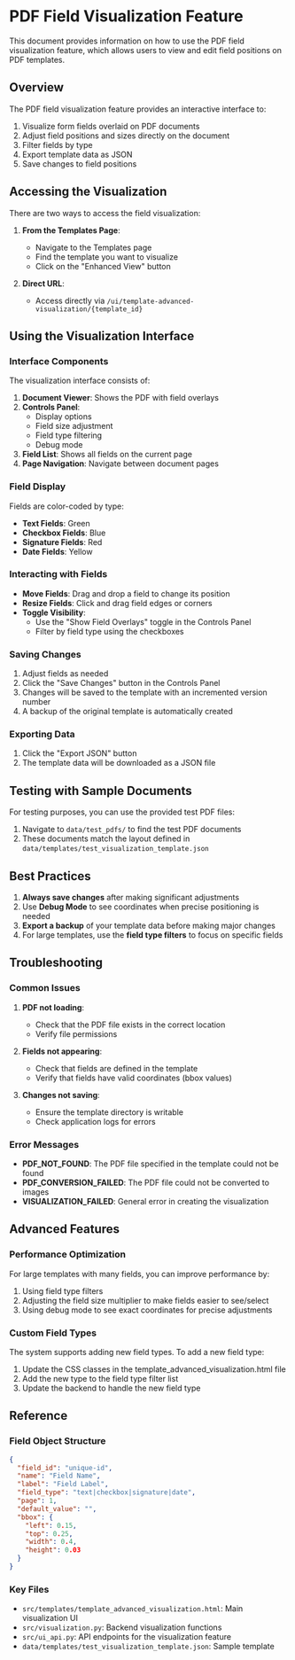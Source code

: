 # PDF Field Visualization Feature

This document provides information on how to use the PDF field visualization feature, which allows users to view and edit field positions on PDF templates.

## Overview

The PDF field visualization feature provides an interactive interface to:

1. Visualize form fields overlaid on PDF documents
2. Adjust field positions and sizes directly on the document
3. Filter fields by type
4. Export template data as JSON
5. Save changes to field positions

## Accessing the Visualization

There are two ways to access the field visualization:

1. **From the Templates Page**: 
   - Navigate to the Templates page
   - Find the template you want to visualize
   - Click on the "Enhanced View" button

2. **Direct URL**: 
   - Access directly via `/ui/template-advanced-visualization/{template_id}`

## Using the Visualization Interface

### Interface Components

The visualization interface consists of:

1. **Document Viewer**: Shows the PDF with field overlays
2. **Controls Panel**: 
   - Display options
   - Field size adjustment
   - Field type filtering
   - Debug mode
3. **Field List**: Shows all fields on the current page
4. **Page Navigation**: Navigate between document pages

### Field Display

Fields are color-coded by type:
- **Text Fields**: Green
- **Checkbox Fields**: Blue
- **Signature Fields**: Red
- **Date Fields**: Yellow

### Interacting with Fields

- **Move Fields**: Drag and drop a field to change its position
- **Resize Fields**: Click and drag field edges or corners
- **Toggle Visibility**:
  - Use the "Show Field Overlays" toggle in the Controls Panel
  - Filter by field type using the checkboxes

### Saving Changes

1. Adjust fields as needed
2. Click the "Save Changes" button in the Controls Panel
3. Changes will be saved to the template with an incremented version number
4. A backup of the original template is automatically created

### Exporting Data

1. Click the "Export JSON" button
2. The template data will be downloaded as a JSON file

## Testing with Sample Documents

For testing purposes, you can use the provided test PDF files:

1. Navigate to `data/test_pdfs/` to find the test PDF documents
2. These documents match the layout defined in `data/templates/test_visualization_template.json`

## Best Practices

1. **Always save changes** after making significant adjustments
2. Use **Debug Mode** to see coordinates when precise positioning is needed
3. **Export a backup** of your template data before making major changes
4. For large templates, use the **field type filters** to focus on specific fields

## Troubleshooting

### Common Issues

1. **PDF not loading**:
   - Check that the PDF file exists in the correct location
   - Verify file permissions

2. **Fields not appearing**:
   - Check that fields are defined in the template
   - Verify that fields have valid coordinates (bbox values)

3. **Changes not saving**:
   - Ensure the template directory is writable
   - Check application logs for errors

### Error Messages

- **PDF_NOT_FOUND**: The PDF file specified in the template could not be found
- **PDF_CONVERSION_FAILED**: The PDF file could not be converted to images
- **VISUALIZATION_FAILED**: General error in creating the visualization

## Advanced Features

### Performance Optimization

For large templates with many fields, you can improve performance by:

1. Using field type filters
2. Adjusting the field size multiplier to make fields easier to see/select
3. Using debug mode to see exact coordinates for precise adjustments

### Custom Field Types

The system supports adding new field types. To add a new field type:

1. Update the CSS classes in the template_advanced_visualization.html file
2. Add the new type to the field type filter list
3. Update the backend to handle the new field type

## Reference

### Field Object Structure

```json
{
  "field_id": "unique-id",
  "name": "Field Name",
  "label": "Field Label",
  "field_type": "text|checkbox|signature|date",
  "page": 1,
  "default_value": "",
  "bbox": {
    "left": 0.15,
    "top": 0.25,
    "width": 0.4,
    "height": 0.03
  }
}
```

### Key Files

- `src/templates/template_advanced_visualization.html`: Main visualization UI
- `src/visualization.py`: Backend visualization functions
- `src/ui_api.py`: API endpoints for the visualization feature
- `data/templates/test_visualization_template.json`: Sample template 